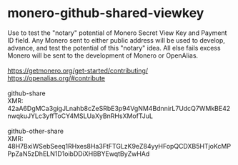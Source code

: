 # monero-github-shared-viewkey
Use to test the "notary" potential of Monero Secret View Key and Payment ID field.
Any Monero sent to either public address will be used to develop, advance, and test the potential of this "notary" idea. All else fails excess Monero will be sent to the development of Monero or OpenAlias. 
<br>
<br>
https://getmonero.org/get-started/contributing/
<br>
https://openalias.org/#contribute
<br>
<br>
github-share
<br>
XMR: 42aA6DgMCa3gigJLnahb8cZeSRbE3p94VgNM4BdnnirL7UdcQ7WMkBE42nwqkuJYLc3yffToCY4MSLUaXyBnRHsXMofTJuL
<br>
<br>
github-other-share
<br>
XMR: 48H7BxiWSebSeeq1RHxes8Ha3FtFTGLzK9eZ84yyHFopQCDXB5HTjoKcMPPpZaN5zDhELN1D1oibDDiXHBBYEwqtByZwHAd

